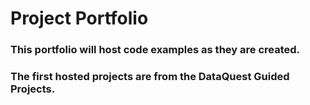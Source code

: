 # Project Portfolio

### This portfolio will host code examples as they are created.
### The first hosted projects are from the DataQuest Guided Projects. 
